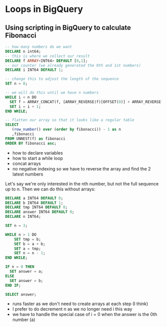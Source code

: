 # Loops in BigQuery

## Using scripting in BigQuery to calculate Fibonacci


```sql
-- how many numbers do we want
DECLARE n int64;
-- this is where we collect our result
DECLARE f ARRAY<INT64> DEFAULT [0,1];
-- our counter (we already generated the 0th and 1st numbers)
DECLARE i INT64 DEFAULT 1;

-- change this to adjust the length of the sequence
SET n = 8;

-- we will do this until we have n numbers
WHILE i < n DO
  SET f = ARRAY_CONCAT(f, [ARRAY_REVERSE(f)[OFFSET(0)] + ARRAY_REVERSE(f)[OFFSET(1)]]);
  SET i = i + 1;
END WHILE;

-- flatten our array so that it looks like a regular table
SELECT
   (row_number() over (order by fibonacci)) - 1 as n
   ,fibonacci
FROM UNNEST(f) as fibonacci
ORDER BY fibonacci asc;
```

- how to declare variables
- how to start a while loop
- concat arrays
- no negative indexing so we have to reverse the array and find the 2 latest numbers

Let's say we're only interested in the nth number, but not the full sequence up to n.
Then we can do this without arrays:

```sql
DECLARE a INT64 DEFAULT 0;
DECLARE b INT64 DEFAULT 1;
DECLARE tmp INT64 DEFAULT 0;
DECLARE answer INT64 DEFAULT 0;
DECLARE n INT64;

SET n = 3;

WHILE n > 1 DO
    SET tmp = b;
    SET b = a + b;
    SET a = tmp;
    SET n = n - 1;
END WHILE;

IF n = 0 THEN
  SET answer = a;
ELSE
  SET answer = b;
END IF;

SELECT answer;
```

- runs faster as we don't need to create arrays at each step (I think)
- I prefer to do decrement n as we no longer need i this way
- we have to handle the special case of i = 0 when the answer is the 0th number (a) 